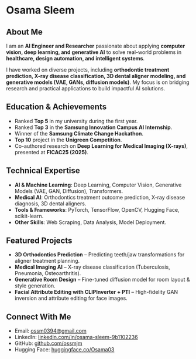 # Osama Sleem

## About Me

I am an **AI Engineer and Researcher** passionate about applying **computer vision, deep learning, and generative AI** to solve real-world problems in **healthcare, design automation, and intelligent systems**.

I have worked on diverse projects, including **orthodontic treatment prediction, X-ray disease classification, 3D dental aligner modeling, and generative models (VAE, GANs, diffusion models)**. My focus is on bridging research and practical applications to build impactful AI solutions.

## Education & Achievements

* Ranked **Top 5** in my university during the first year.
* Ranked **Top 3** in the **Samsung Innovation Campus AI Internship**.
* Winner of the **Samsung Climate Change Hackathon**.
* **Top 10** project in the **Unigreen Competition**.
* Co-authored research on **Deep Learning for Medical Imaging (X-rays)**, presented at **FICAC25 (2025)**.

## Technical Expertise

* **AI & Machine Learning**: Deep Learning, Computer Vision, Generative Models (VAE, GAN, Diffusion), Transformers.
* **Medical AI**: Orthodontics treatment outcome prediction, X-ray disease diagnosis, 3D dental aligners.
* **Tools & Frameworks**: PyTorch, TensorFlow, OpenCV, Hugging Face, scikit-learn.
* **Other Skills**: Web Scraping, Data Analysis, Model Deployment.

## Featured Projects

* **3D Orthodontics Prediction** – Predicting teeth/jaw transformations for aligner treatment planning.
* **Medical Imaging AI** – X-ray disease classification (Tuberculosis, Pneumonia, Osteoarthritis).
* **Generative Room Design** – Fine-tuned diffusion model for room layout & style generation.
* **Facial Attribute Editing with CLIPInverter + PTI** – High-fidelity GAN inversion and attribute editing for face images.

## Connect With Me

* Email: [ossm0394@gmail.com](mailto:ossm0394@gmail.com)
* LinkedIn: [linkedin.com/in/osama-sleem-9b1102236](https://www.linkedin.com/in/osama-sleem-9b1102236/)
* GitHub: [github.com/ossmjm](https://github.com/ossmjm)
* Hugging Face: [huggingface.co/Osama03](https://huggingface.co/Osama03)
